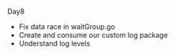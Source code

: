 Day8
- Fix data race in waitGroup.go
- Create and consume our custom log package
- Understand log levels